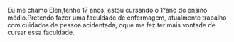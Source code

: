  Eu me chamo Elen,tenho 17 anos, estou cursando o 1°ano do ensino médio.Pretendo fazer uma faculdade de enfermagem, atualmente trabalho com cuidados de pessoa acidentada, oque me fez ter mais vontade de cursar essa faculdade.

